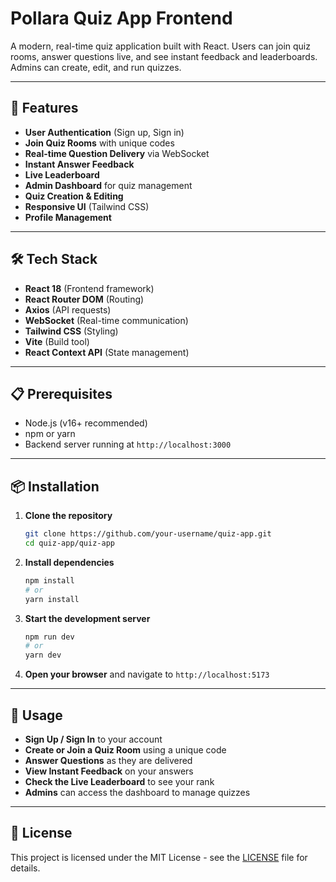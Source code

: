 # Pollara Quiz App Frontend

A modern, real-time quiz application built with React. Users can join quiz rooms, answer questions live, and see instant feedback and leaderboards. Admins can create, edit, and run quizzes.

---

## 🚀 Features

- **User Authentication** (Sign up, Sign in)
- **Join Quiz Rooms** with unique codes
- **Real-time Question Delivery** via WebSocket
- **Instant Answer Feedback**
- **Live Leaderboard**
- **Admin Dashboard** for quiz management
- **Quiz Creation & Editing**
- **Responsive UI** (Tailwind CSS)
- **Profile Management**

---

## 🛠️ Tech Stack

- **React 18** (Frontend framework)
- **React Router DOM** (Routing)
- **Axios** (API requests)
- **WebSocket** (Real-time communication)
- **Tailwind CSS** (Styling)
- **Vite** (Build tool)
- **React Context API** (State management)

---

## 📋 Prerequisites

- Node.js (v16+ recommended)
- npm or yarn
- Backend server running at `http://localhost:3000`

---

## 📦 Installation

1. **Clone the repository**
   ```bash
   git clone https://github.com/your-username/quiz-app.git
   cd quiz-app/quiz-app
   ```
2. **Install dependencies**
   ```bash
   npm install
   # or
   yarn install
   ```
3. **Start the development server**
   ```bash
   npm run dev
   # or
   yarn dev
   ```
4. **Open your browser** and navigate to `http://localhost:5173`

---

## 🔧 Usage

- **Sign Up / Sign In** to your account
- **Create or Join a Quiz Room** using a unique code
- **Answer Questions** as they are delivered
- **View Instant Feedback** on your answers
- **Check the Live Leaderboard** to see your rank
- **Admins** can access the dashboard to manage quizzes

---

## 📄 License

This project is licensed under the MIT License - see the [LICENSE](LICENSE) file for details.


